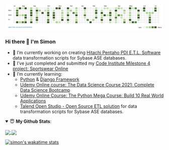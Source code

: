 ![Cover Image Missing](https://github.com/simonjvardy/simonjvardy/blob/main/assets/img/GitHub-name.png)

### Hi there 👋 I'm Simon ###


- 🔭 I’m currently working on creating [Hitachi Pentaho PDI E.T.L. Software](https://sourceforge.net/projects/pentaho/) data transformation scripts for Sybase ASE databases.
- 🔭 I’ve just completed and submitted my [Code Institute Milestone 4 project: Sportswear Online](https://github.com/simonjvardy/Sportswear-Online)
- 🌱 I’m currently learning:
  - [Python](https://www.python.org/) & [Django Framework](https://www.djangoproject.com/)
  - [Udemy Online course: The Data Science Course 2021: Complete Data Science Bootcamp](https://www.udemy.com/course/the-data-science-course-complete-data-science-bootcamp/)
  - [Udemy Online Course: The Python Mega Course: Build 10 Real World Applications](https://www.udemy.com/course/the-python-mega-course/)
  - [Talend Open Studio - Open Source ETL solution](https://www.talend.com/products/talend-open-studio/) for data transformation scripts for Sybase ASE databases.
<!--
- 👯 I’m looking to collaborate on ...
- 🤔 I’m looking for help with ...
- 💬 Ask me about ...
- 📫 How to reach me: ...
- 😄 Pronouns: ...
- ⚡ Fun fact: ...
-->


<details open>
 <summary> 😇 <b>My Github Stats</b>: </summary>
<br>
<a href="https://github.com/anuraghazra/github-readme-stats">
  <img align="center" src="https://github-readme-stats.vercel.app/api?username=simonjvardy&count_private=true&show_icons=true" />
</a>
<a href="https://github.com/anuraghazra/convoychat">
  <img align="center" src="https://github-readme-stats.vercel.app/api/top-langs/?username=simonjvardy&count_private=true&show_icons=true&layout=compact" />
</a>


[![simon's wakatime stats](https://github-readme-stats.vercel.app/api/wakatime?username=simonjvardy)](https://github.com/anuraghazra/github-readme-stats)
